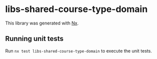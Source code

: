 # libs-shared-course-type-domain

This library was generated with [Nx](https://nx.dev).

## Running unit tests

Run `nx test libs-shared-course-type-domain` to execute the unit tests.
